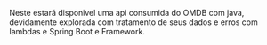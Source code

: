 Neste estará disponivel uma api consumida do OMDB com java, devidamente explorada com tratamento de seus dados e erros com lambdas e Spring Boot e Framework.
